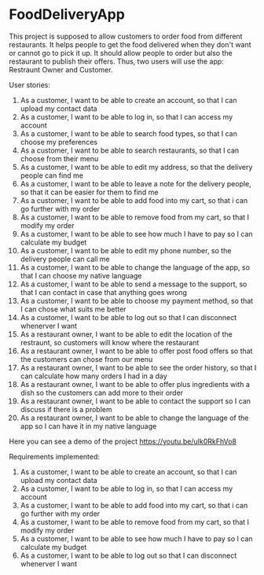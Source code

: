 # FoodDeliveryApp
 
This project is supposed to allow customers to order food from different restaurants. It helps people to get the food delivered when they don't want or cannot go to pick it up. It should allow people to order but also the restaurant to publish their offers. Thus, two users will use the app: Restraunt Owner and Customer. 

User stories: 
1. As a customer, I want to be able to create an account, so that I can upload my contact data
2. As a customer, I want to be able to log in, so that I can access my account
3. As a customer, I want to be able to search food types, so that I can choose my preferences
4. As a customer, I want to be able to search restaurants, so that I can choose from their menu
5. As a customer, I want to be able to edit my address, so that the delivery people can find me
6. As a customer, I want to be able to leave a note for the delivery people, so that it can be easier for them to find me
7. As a customer, I want to be able to add food into my cart, so that i can go further with my order
8. As a customer, I want to be able to remove food from my cart, so that I modify my order
9. As a customer, I want to be able to see how much I have to pay so I can calculate my budget
10. As a customer, I want to be able to edit my phone number, so the delivery people can call me
11. As a customer, I want to be able to change the language of the app, so that I can choose my native language
12. As a customer, I want to be able to send a message to the support, so that I can contact in case that anything goes wrong
13. As a customer, I want to be able to choose my payment method, so that I can chose what suits me better
14. As a customer, I want to be able to log out so that I can disconnect whenerver I want
15. As a restaurant owner, I want to be able to edit the location of the restraunt, so customers will know where the restaurant 
16. As a restaurant owner, I want to be able to offer post food offers so that the customers can chose from our menu
17. As a restaurant owner, I want to be able to see the order history, so that I can calculate how many orders I had in a day
18. As a restaurant owner, I want to be able to offer plus ingredients with a dish so the customers can add more to their order
19. As a restaurant owner, I want to be able to contact the support so I can discuss if there is a problem
20. As a restaurant owner, I want to be able to change the language of the app so I can have it in my native language


Here you can see a demo of the project https://youtu.be/uIk0RkFhVo8

Requirements implemented:
1. As a customer, I want to be able to create an account, so that I can upload my contact data
2. As a customer, I want to be able to log in, so that I can access my account
7. As a customer, I want to be able to add food into my cart, so that i can go further with my order
8. As a customer, I want to be able to remove food from my cart, so that I modify my order
9. As a customer, I want to be able to see how much I have to pay so I can calculate my budget
13. As a customer, I want to be able to log out so that I can disconnect whenerver I want
